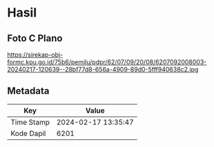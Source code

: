 # Hasil

## Foto C Plano

https://sirekap-obj-formc.kpu.go.id/75b6/pemilu/pdpr/62/07/09/20/08/6207092008003-20240217-120639--28bf77d8-656a-4909-89d0-5fff940638c2.jpg


## Metadata

| Key        | Value               |
| ---------- | ------------------- |
| Time Stamp | 2024-02-17 13:35:47 |
| Kode Dapil | 6201                |



